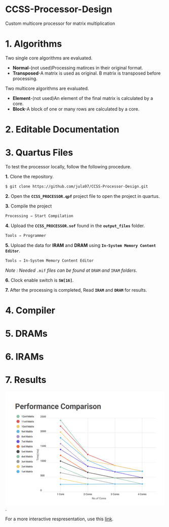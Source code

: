 # CCSS-Processor-Design
Custom multicore processor for matrix multiplication

# 1. Algorithms
Two single core algorithms are evaluated.
- **Normal**-(not used)Processing matirces in their original format.
- **Transposed**-A matrix is used as original. B matrix is transposed before processing.

Two multicore algorithms are evaluated.
- **Element**-(not used)An element of the final matrix is calculated by a core.
- **Block**-A block of one or many rows are calculated by a core.

# 2. Editable Documentation

# 3. Quartus Files
To test the processor locally, follow the following procedure.

**1.** Clone the repository.
```sh
$ git clone https://github.com/jula97/CCSS-Processor-Design.git
```

**2.** Open the **`CCSS_PROCESSOR.qpf`** project file to open the project in quartus.

**3.** Compile the project
```sh
Processing ⇒ Start Compilation
```

**4.** Upload the **`CCSS_PROCESSOR.sof`** found in the **`output_files`** folder.
```sh
Tools ⇒ Programmer
```

**5.** Upload the data for **IRAM** and **DRAM** using **`In-System Memory Content Editor`**.
```sh
Tools ⇒ In-System Memory Content Editor
```
*Note : Needed* `.mif` *files can be found at* `DRAM` *and* `IRAM` *folders*.  

**6.** Clock enable switch is **`SW[16]`**.

**7.** After the processing is completed, Read **`IRAM`** and **`DRAM`** for results.

# 4. Compiler

# 5. DRAMs

# 6. IRAMs

# 7. Results

![Performance](https://github.com/jula97/CCSS-Processor-Design/blob/Devel-arrange/7.Results/Results.png).

For a more interactive respresentation, use this [link](https://infogram.com/line-chart-1hmr6g7d7djoz6n?live).


